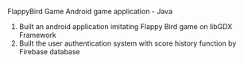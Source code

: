 FlappyBird Game
Android game application - Java

1. Built an android application imitating Flappy Bird game on libGDX Framework  
2. Built the user authentication system with score history function by Firebase database

